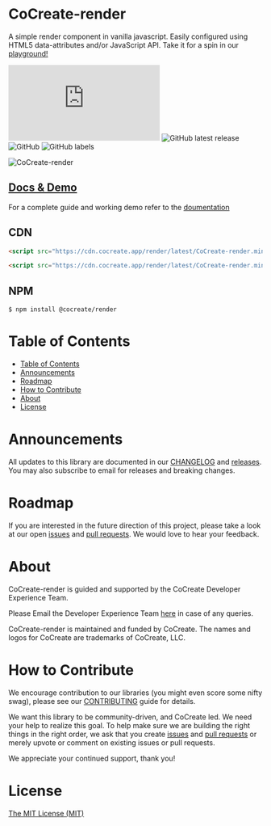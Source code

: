 # CoCreate-render

A simple render component in vanilla javascript. Easily configured using HTML5 data-attributes and/or JavaScript API. Take it for a spin in our [playground!](https://cocreate.app/docs/render)

![GitHub file size in bytes](https://img.shields.io/github/size/CoCreate-app/CoCreate-render/dist/CoCreate-render.min.js?label=minified%20size&style=for-the-badge)
![GitHub latest release](https://img.shields.io/github/v/release/CoCreate-app/CoCreate-render?style=for-the-badge)
![GitHub](https://img.shields.io/github/license/CoCreate-app/CoCreate-render?style=for-the-badge)
![GitHub labels](https://img.shields.io/github/labels/CoCreate-app/CoCreate-render/help%20wanted?style=for-the-badge)

![CoCreate-render](https://cdn.cocreate.app/docs/CoCreate-render.gif)

## [Docs & Demo](https://cocreate.app/docs/clone)

For a complete guide and working demo refer to the [doumentation](https://cocreate.app/docs/render)

## CDN

```html
<script src="https://cdn.cocreate.app/render/latest/CoCreate-render.min.js"></script>
```

```html
<script src="https://cdn.cocreate.app/render/latest/CoCreate-render.min.css"></script>
```

## NPM

```shell
$ npm install @cocreate/render
```

# Table of Contents

- [Table of Contents](#table-of-contents)
- [Announcements](#announcements)
- [Roadmap](#roadmap)
- [How to Contribute](#how-to-contribute)
- [About](#about)
- [License](#license)

<a name="announcements"></a>

# Announcements

All updates to this library are documented in our [CHANGELOG](https://github.com/CoCreate-app/CoCreate-render/blob/master/CHANGELOG.md) and [releases](https://github.com/CoCreate-app/CoCreate-render/releases). You may also subscribe to email for releases and breaking changes.

<a name="roadmap"></a>

# Roadmap

If you are interested in the future direction of this project, please take a look at our open [issues](https://github.com/CoCreate-app/CoCreate-render/issues) and [pull requests](https://github.com/CoCreate-app/CoCreate-render/pulls). We would love to hear your feedback.

<a name="about"></a>

# About

CoCreate-render is guided and supported by the CoCreate Developer Experience Team.

Please Email the Developer Experience Team [here](mailto:develop@cocreate.app) in case of any queries.

CoCreate-render is maintained and funded by CoCreate. The names and logos for CoCreate are trademarks of CoCreate, LLC.

<a name="contribute"></a>

# How to Contribute

We encourage contribution to our libraries (you might even score some nifty swag), please see our [CONTRIBUTING](https://github.com/CoCreate-app/CoCreate-render/blob/master/CONTRIBUTING.md) guide for details.

We want this library to be community-driven, and CoCreate led. We need your help to realize this goal. To help make sure we are building the right things in the right order, we ask that you create [issues](https://github.com/CoCreate-app/CoCreate-render/issues) and [pull requests](https://github.com/CoCreate-app/CoCreate-render/pulls) or merely upvote or comment on existing issues or pull requests.

We appreciate your continued support, thank you!

# License

[The MIT License (MIT)](https://github.com/CoCreate-app/CoCreate-render/blob/master/LICENSE)
